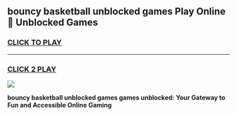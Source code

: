 
## bouncy basketball unblocked games Play Online 👋 Unblocked Games
<h3>
<a href="https://premium.freeplayer.one?title=bouncy_basketball_unblocked_games&ref=19F">CLICK TO PLAY</a></h3>
<hr>

<h3>
<a href="https://premium.freeplayer.one?title=bouncy_basketball_unblocked_games&ref=19F">CLICK 2 PLAY</a>
  
</h3>

<a href="https://premium.freeplayer.one?title=bouncy_basketball_unblocked_games&ref=19F"><img src="https://clearcache.store/games.png"></a>


**bouncy basketball unblocked games games unblocked: Your Gateway to Fun and Accessible Online Gaming**

